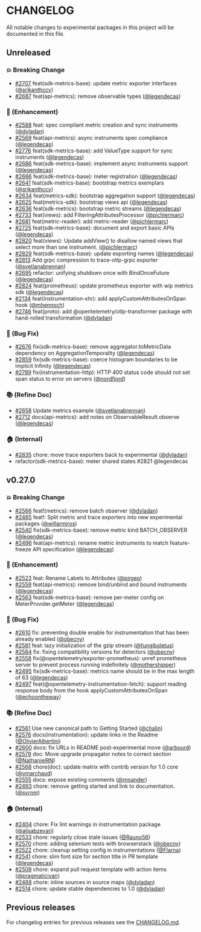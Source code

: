 # CHANGELOG

All notable changes to experimental packages in this project will be documented in this file.

## Unreleased

### :boom: Breaking Change

* [#2707](https://github.com/open-telemetry/opentelemetry-js/pull/2707) feat(sdk-metrics-base): update metric exporter interfaces ([@srikanthccv](https://github.com/srikanthccv))
* [#2687](https://github.com/open-telemetry/opentelemetry-js/pull/2687) feat(api-metrics): remove observable types ([@legendecas](https://github.com/legendecas))

### :rocket: (Enhancement)

* [#2588](https://github.com/open-telemetry/opentelemetry-js/pull/2588) feat: spec compliant metric creation and sync instruments ([@dyladan](https://github.com/dyladan))
* [#2569](https://github.com/open-telemetry/opentelemetry-js/pull/2569) feat(api-metrics): async instruments spec compliance ([@legendecas](https://github.com/legendecas))
* [#2776](https://github.com/open-telemetry/opentelemetry-js/pull/2776) feat(sdk-metrics-base): add ValueType support for sync instruments ([@legendecas](https://github.com/legendecas))
* [#2686](https://github.com/open-telemetry/opentelemetry-js/pull/2686) feat(sdk-metrics-base): implement async instruments support ([@legendecas](https://github.com/legendecas))
* [#2666](https://github.com/open-telemetry/opentelemetry-js/pull/2666) feat(sdk-metrics-base): meter registration ([@legendecas](https://github.com/legendecas))
* [#2641](https://github.com/open-telemetry/opentelemetry-js/pull/2641) feat(sdk-metrics-base): bootstrap metrics exemplars ([@srikanthccv](https://github.com/srikanthccv))
* [#2634](https://github.com/open-telemetry/opentelemetry-js/pull/2634) feat(metrics-sdk): bootstrap aggregation support ([@legendecas](https://github.com/legendecas))
* [#2625](https://github.com/open-telemetry/opentelemetry-js/pull/2625) feat(metrics-sdk): bootstrap views api ([@legendecas](https://github.com/legendecas))
* [#2636](https://github.com/open-telemetry/opentelemetry-js/pull/2636) feat(sdk-metrics): bootstrap metric streams ([@legendecas](https://github.com/legendecas))
* [#2733](https://github.com/open-telemetry/opentelemetry-js/pull/2733) feat(views): add FilteringAttributesProcessor ([@pichlermarc](https://github.com/pichlermarc))
* [#2681](https://github.com/open-telemetry/opentelemetry-js/pull/2681) feat(metric-reader): add metric-reader ([@pichlermarc](https://github.com/pichlermarc))
* [#2725](https://github.com/open-telemetry/opentelemetry-js/pull/2725) feat(sdk-metrics-base): document and export basic APIs ([@legendecas](https://github.com/legendecas))
* [#2820](https://github.com/open-telemetry/opentelemetry-js/pull/2820) feat(views): Update addView() to disallow named views that select more than one instrument. ([@pichlermarc](https://github.com/pichlermarc))
* [#2829](https://github.com/open-telemetry/opentelemetry-js/pull/2829) feat(sdk-metrics-base): update exporting names ([@legendecas](https://github.com/legendecas))
* [#2813](https://github.com/open-telemetry/opentelemetry-js/pull/2813) Add grpc compression to trace-otlp-grpc exporter ([@svetlanabrennan](https://github.com/svetlanabrennan))
* [#2695](https://github.com/open-telemetry/opentelemetry-js/pull/2695) refactor: unifying shutdown once with BindOnceFuture ([@legendecas](https://github.com/legendecas))
* [#2824](https://github.com/open-telemetry/opentelemetry-js/pull/2824) feat(prometheus): update prometheus exporter with wip metrics sdk ([@legendecas](https://github.com/legendecas))
* [#2134](https://github.com/open-telemetry/opentelemetry-js/pull/2134) feat(instrumentation-xhr): add applyCustomAttributesOnSpan hook ([@mhennoch](https://github.com/mhennoch))
* [#2746](https://github.com/open-telemetry/opentelemetry-js/pull/2746) feat(proto): add @opentelemetry/otlp-transformer package with hand-rolled transformation ([@dyladan](https://github.com/dyladan))

### :bug: (Bug Fix)

* [#2676](https://github.com/open-telemetry/opentelemetry-js/pull/2676) fix(sdk-metrics-base): remove aggregator.toMetricData dependency on AggregationTemporality ([@legendecas](https://github.com/legendecas))
* [#2859](https://github.com/open-telemetry/opentelemetry-js/pull/2859) fix(sdk-metrics-base): coerce histogram boundaries to be implicit Infinity ([@legendecas](https://github.com/legendecas))
* [#2789](https://github.com/open-telemetry/opentelemetry-js/pull/2789) fix(instrumentation-http): HTTP 400 status code should not set span status to error on servers ([@nordfjord](https://github.com/nordfjord))

### :books: (Refine Doc)

* [#2658](https://github.com/open-telemetry/opentelemetry-js/pull/2658) Update metrics example ([@svetlanabrennan](https://github.com/svetlanabrennan))
* [#2712](https://github.com/open-telemetry/opentelemetry-js/pull/2712) docs(api-metrics): add notes on ObservableResult.observe ([@legendecas](https://github.com/legendecas))

### :house: (Internal)

* [#2835](https://github.com/open-telemetry/opentelemetry-js/pull/2835) chore: move trace exporters back to experimental ([@dyladan](https://github.com/dyladan))
* refactor(sdk-metrics-base): meter shared states #2821 @legendecas

## v0.27.0

### :boom: Breaking Change

* [#2566](https://github.com/open-telemetry/opentelemetry-js/pull/2566) feat!(metrics): remove batch observer ([@dyladan](https://github.com/dyladan))
* [#2485](https://github.com/open-telemetry/opentelemetry-js/pull/2485) feat!: Split metric and trace exporters into new experimental packages ([@willarmiros](https://github.com/willarmiros))
* [#2540](https://github.com/open-telemetry/opentelemetry-js/pull/2540) fix(sdk-metrics-base): remove metric kind BATCH_OBSERVER ([@legendecas](https://github.com/legendecas))
* [#2496](https://github.com/open-telemetry/opentelemetry-js/pull/2496) feat(api-metrics): rename metric instruments to match feature-freeze API specification ([@legendecas](https://github.com/legendecas))

### :rocket: (Enhancement)

* [#2523](https://github.com/open-telemetry/opentelemetry-js/pull/2523) feat: Rename Labels to Attributes ([@pirgeo](https://github.com/pirgeo))
* [#2559](https://github.com/open-telemetry/opentelemetry-js/pull/2559) feat(api-metrics): remove bind/unbind and bound instruments ([@legendecas](https://github.com/legendecas))
* [#2563](https://github.com/open-telemetry/opentelemetry-js/pull/2563) feat(sdk-metrics-base): remove per-meter config on MeterProvider.getMeter ([@legendecas](https://github.com/legendecas))

### :bug: (Bug Fix)

* [#2610](https://github.com/open-telemetry/opentelemetry-js/pull/2610) fix: preventing double enable for instrumentation that has been already enabled ([@obecny](https://github.com/obecny))
* [#2581](https://github.com/open-telemetry/opentelemetry-js/pull/2581) feat: lazy initialization of the gzip stream ([@fungiboletus](https://github.com/fungiboletus))
* [#2584](https://github.com/open-telemetry/opentelemetry-js/pull/2584) fix: fixing compatibility versions for detectors ([@obecny](https://github.com/obecny))
* [#2558](https://github.com/open-telemetry/opentelemetry-js/pull/2558) fix(@opentelemetry/exporter-prometheus): unref prometheus server to prevent process running indefinitely ([@mothershipper](https://github.com/mothershipper))
* [#2495](https://github.com/open-telemetry/opentelemetry-js/pull/2495) fix(sdk-metrics-base): metrics name should be in the max length of 63 ([@legendecas](https://github.com/legendecas))
* [#2497](https://github.com/open-telemetry/opentelemetry-js/pull/2497) feat(@opentelemetry-instrumentation-fetch): support reading response body from the hook applyCustomAttributesOnSpan ([@echoontheway](https://github.com/echoontheway))

### :books: (Refine Doc)

* [#2561](https://github.com/open-telemetry/opentelemetry-js/pull/2561) Use new canonical path to Getting Started ([@chalin](https://github.com/chalin))
* [#2576](https://github.com/open-telemetry/opentelemetry-js/pull/2576) docs(instrumentation): update links in the Readme ([@OlivierAlbertini](https://github.com/OlivierAlbertini))
* [#2600](https://github.com/open-telemetry/opentelemetry-js/pull/2600) docs: fix URLs in README post-experimental move ([@arbourd](https://github.com/arbourd))
* [#2579](https://github.com/open-telemetry/opentelemetry-js/pull/2579) doc: Move upgrade propagator notes to correct section ([@NathanielRN](https://github.com/NathanielRN))
* [#2568](https://github.com/open-telemetry/opentelemetry-js/pull/2568) chore(doc): update matrix with contrib version for 1.0 core ([@vmarchaud](https://github.com/vmarchaud))
* [#2555](https://github.com/open-telemetry/opentelemetry-js/pull/2555) docs: expose existing comments ([@moander](https://github.com/moander))
* [#2493](https://github.com/open-telemetry/opentelemetry-js/pull/2493) chore: remove getting started and link to documentation. ([@svrnm](https://github.com/svrnm))

### :house: (Internal)

* [#2404](https://github.com/open-telemetry/opentelemetry-js/pull/2404) chore: Fix lint warnings in instrumentation package ([@alisabzevari](https://github.com/alisabzevari))
* [#2533](https://github.com/open-telemetry/opentelemetry-js/pull/2533) chore: regularly close stale issues ([@Rauno56](https://github.com/Rauno56))
* [#2570](https://github.com/open-telemetry/opentelemetry-js/pull/2570) chore: adding selenium tests with browserstack ([@obecny](https://github.com/obecny))
* [#2522](https://github.com/open-telemetry/opentelemetry-js/pull/2522) chore: cleanup setting config in instrumentations ([@Flarna](https://github.com/Flarna))
* [#2541](https://github.com/open-telemetry/opentelemetry-js/pull/2541) chore: slim font size for section title in PR template ([@legendecas](https://github.com/legendecas))
* [#2509](https://github.com/open-telemetry/opentelemetry-js/pull/2509) chore: expand pull request template with action items ([@pragmaticivan](https://github.com/pragmaticivan))
* [#2488](https://github.com/open-telemetry/opentelemetry-js/pull/2488) chore: inline sources in source maps ([@dyladan](https://github.com/dyladan))
* [#2514](https://github.com/open-telemetry/opentelemetry-js/pull/2514) chore: update stable dependencies to 1.0 ([@dyladan](https://github.com/dyladan))

## Previous releases

For changelog entries for previous releases see the [CHANGELOG.md](../CHANGELOG.md).
